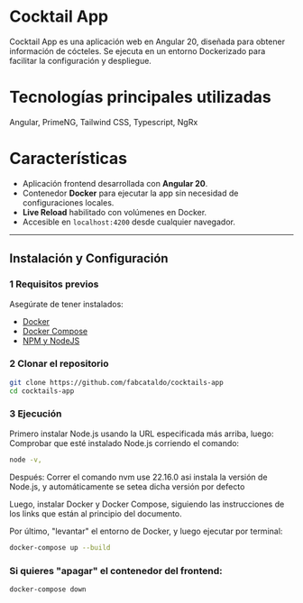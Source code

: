 # Cocktail App

Cocktail App es una aplicación web en Angular 20, diseñada para obtener información de cócteles. Se ejecuta en un entorno Dockerizado para facilitar la configuración y despliegue.

# Tecnologías principales utilizadas

Angular, PrimeNG, Tailwind CSS, Typescript, NgRx

# Características

- Aplicación frontend desarrollada con **Angular 20**.
- Contenedor **Docker** para ejecutar la app sin necesidad de configuraciones locales.
- **Live Reload** habilitado con volúmenes en Docker.
- Accesible en `localhost:4200` desde cualquier navegador.

---

## Instalación y Configuración

### 1️ **Requisitos previos**

Asegúrate de tener instalados:

- [Docker](https://www.docker.com/get-started)
- [Docker Compose](https://docs.docker.com/compose/install/)
- [NPM y NodeJS](https://docs.npmjs.com/downloading-and-installing-node-js-and-npm)

### 2️ **Clonar el repositorio**

```sh
git clone https://github.com/fabcataldo/cocktails-app
cd cocktails-app
```

### 3 **Ejecución**

Primero instalar Node.js usando la URL especificada más arriba, luego:
Comprobar que esté instalado Node.js corriendo el comando:

```sh
node -v,
```

Después:
Correr el comando nvm use 22.16.0 asi instala la versión de Node.js, y automáticamente se setea dicha versión por defecto

Luego, instalar Docker y Docker Compose, siguiendo las instrucciones de los links que están al principio del documento.

Por último, "levantar" el entorno de Docker, y luego ejecutar por terminal:

```sh
docker-compose up --build
```

### Si quieres "apagar" el contenedor del frontend:

```sh
docker-compose down
```
